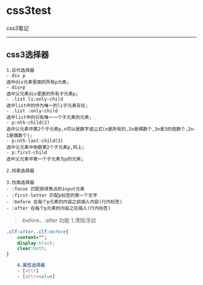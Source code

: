 # css3test
css3笔记

-------------------------

## css3选择器
	1.后代选择器
	- div p
	选中div元素里面的所有p元素;
	- div>p
	选中父元素div里面的所有子元素p;
	- .list li:only-child
	选中list中的作为唯一的li子元素存在;
	- .list :only-child
	选中list中的只有唯一一个子元素的元素;
	- p:nth-child(2)
	选中父元素中第2个子元素p,n可以是数字或公式(n是所有的,2n是偶数个,3n是3的倍数个,2n-1是偶数个);
	- p:nth-last-child(3)
	选中父元素中倒数第2个子元素p,同上;
	- p:first-child
	选中父元素中第一个子元素为p的元素;

	2.同辈选择器

	3.伪类选择器
	- :focus 匹配获得焦点的input元素
	- :first-letter 匹配p标签的第一个文字
	- :before 在每个p元素的内容之前插入内容(行内标签)
	- :after 在每个p元素的内容之后插入(行内标签)

> :before、:after 功能
>1.清除浮动
```css
.clf:after,.clf:before{
	content="";
	display:block;
	clear:both;
}

	4.属性选择器
	- [attr]
	- [attr=value]


